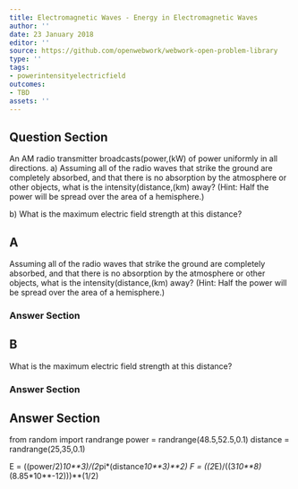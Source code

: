```yaml
---
title: Electromagnetic Waves - Energy in Electromagnetic Waves
author: ''
date: 23 January 2018
editor: ''
source: https://github.com/openwebwork/webwork-open-problem-library
type: ''
tags:
- powerintensityelectricfield
outcomes:
- TBD
assets: ''
---
```


## Question Section 

An AM radio transmitter broadcasts(power,(kW) of power uniformly in all directions.
a) Assuming all of the radio waves that strike the ground are completely absorbed, and that there is no absorption by the atmosphere or other objects, what is the intensity(distance,(km) away? (Hint: Half the power will be spread over the area of a hemisphere.)
 
b) What is the maximum electric field strength at this distance?
## A
Assuming all of the radio waves that strike the ground are completely absorbed, and that there is no absorption by the atmosphere or other objects, what is the intensity(distance,(km) away? (Hint: Half the power will be spread over the area of a hemisphere.)
### Answer Section
## B
What is the maximum electric field strength at this distance?
### Answer Section


## Answer Section

from random import randrange
power = randrange(48.5,52.5,0.1)
distance = randrange(25,35,0.1)

E = ((power/2)*10**3)/(2*pi*(distance*10**3)**2)
F = ((2*E)/((3*10**8)*(8.85*10**-12)))**(1/2)